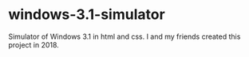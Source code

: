 # windows-3.1-simulator
Simulator of Windows 3.1 in html and css. I and my friends created this project in 2018.
